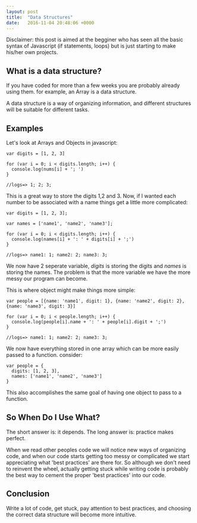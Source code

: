 ```yaml
---
layout: post
title:  "Data Structures"
date:   2016-11-04 20:48:06 +0000
---
```


Disclaimer: this post is aimed at the begginer who has seen all the basic syntax of Javascript (if statements, loops) but is just starting to make his/her own projects.

## What is a data structure?

If you have coded for more than a few weeks you are probably already using them. for example, an Array is a data structure.

A data structure is a way of organizing information, and different structures will be suitable for different tasks.

## Examples

Let's look at Arrays and Objects in javascript:

```
var digits = [1, 2, 3]

for (var i = 0; i < digits.length; i++) {
  console.log(nums[i] + '; ') 
}

//logs=> 1; 2; 3; 
```

This is a great way to store the digits 1,2 and 3.
Now, if I wanted each number to be associated with a name things get a little more complicated:

```
var digits = [1, 2, 3];

var names = ['name1', 'name2', 'name3'];

for (var i = 0; i < digits.length; i++) {
  console.log(names[i] + ': ' + digits[i] + ';') 
}

//logs=> name1: 1; name2: 2; name3: 3;
```

We now have 2 seperate variable, *digits* is storing the digits and *names* is storing the names. The problem is that the more variable we have the more messy our program can become.

This is where object might make things more simple:

```
var people = [{name: 'name1', digit: 1}, {name: 'name2', digit: 2}, {name: 'name3', digit: 3}]
 
for (var i = 0; i < people.length; i++) {
  console.log(people[i].name + ': ' + people[i].digit + ';') 
}

//logs=> name1: 1; name2: 2; name3: 3;
```

We now have everything stored in one array which can be more easily passed to a function.
consider:

```
var people = {
  digits: [1, 2, 3],
  names: ['name1', 'name2', 'name3']
}
```

This also accomplishes the same goal of having one object to pass to a function.

## So When Do I Use What?
The short answer is: it depends.
The long answer is: practice makes perfect.

When we read other peoples code we will notice new ways of organizing code, and when our code starts getting too messy or complicated we start appreciating what 'best practices' are there for. So although we don't need to reinvent the wheel, actually getting stuck while writing code is probably the best way to cement the proper 'best practices' into our code.

## Conclusion

Write a lot of code, get stuck, pay attention to best practices, and choosing the correct data structure will become more intuitive.




